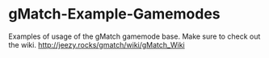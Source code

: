 # gMatch-Example-Gamemodes
Examples of usage of the gMatch gamemode base.
Make sure to check out the wiki.
http://jeezy.rocks/gmatch/wiki/gMatch_Wiki
